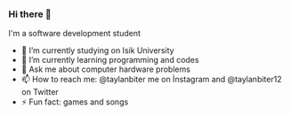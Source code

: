 ### Hi there 👋
I'm a software development student

- 🔭 I’m currently studying on Isik University
- 🌱 I’m currently learning programming and codes
- 💬 Ask me about computer hardware problems
- 📫 How to reach me: @taylanbiter me on İnstagram and @taylanbiter12 on Twitter
- ⚡ Fun fact: games and songs
